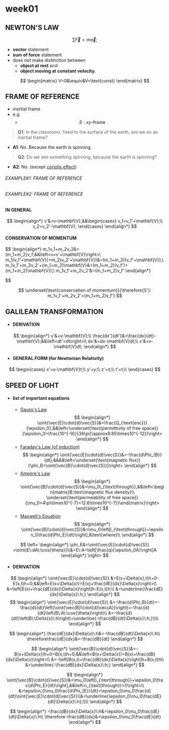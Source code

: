 # **week01**

## NEWTON'S LAW
$$
    \sum{\vec{F}}=m\vec{a};
$$
- **vector** statement
- **sum of force** statement
- does not make distinction between
    - **object at rest** and
    - **object moving at constant velocity**.

$$
    \begin{matrix}
    V=0&\equiv&V=\text{const}
    \end{matrix}
$$


## FRAME OF REFERENCE
- inertial frame
- e.g.
    - $$S: xy\text{-frame}$$

> **Q1**: In the classroom, fixed to the surface of the earth, are we on an inertial frame?

- **A1**: No. Because the earth is spinning.


> **Q2**: Do we see something spinning, because the earth is spinning?

- **A2**: No. (except [coriolis effect](https://en.m.wikipedia.org/wiki/Coriolis_effect))

###### EXAMPLE#1: FRAME OF REFERENCE

###### EXAMPLE#2: FRAME OF REFERENCE


#### IN GENERAL
$$
    \begin{align*}
    v'&=v-\mathbf{V},&&\begin{cases} v_1=v_1'+\mathbf{V};\\ v_2=v_2'-\mathbf{V};
    \end{cases}
    \end{align*}
$$
#### CONSERVATION OF MOMENTUM
$$
    \begin{align*}
    m_1v_1+m_2v_2&=(m_1+m_2)v_f;&&\left<v=v'+\mathbf{V}\right>\\
    m_1(v_1'+\mathbf{V})+m_2(v_2'+\mathbf{V})&=(m_1+m_2)(v_f'+\mathbf{V});\\
    m_1v_1'+m_2v_2'+(m_1+m_2)\mathbf{V}&=(m_1+m_2)(v_f')+(m_1+m_2)\mathbf{V});\\
    m_1v_1'+m_2v_2'&=(m_1+m_2)v_f'
    \end{align*}
    
$$

$$
    \underset{\text{conservation of momentum}}{\therefore{S'}: m_1v_1'+m_2v_2'=(m_1+m_2)v_f'}
$$

## GALILEAN TRANSFORMATION
- #### DERIVATION
$$
    \begin{align*}
    v'&=v-\mathbf{V};\\
    \frac{dx'}{dt'}&=\frac{dx}{dt}-\mathbf{V};&&\left<dt'=dt\right>\\
    dx'&=dx-\mathbf{V}dt;\\
    x'&=x-\mathbf{V}dt;
    \end{align*}
$$
- #### GENERAL FORM (for Newtonian Relativity)    
$$
    \begin{cases}
    x'=x-\mathbf{V}t;\\
    y'=y;\\
    z'=z;\\
    t'=t;\\
    \end{cases}
$$

## SPEED OF LIGHT
- #### list of important equations
    - [Gauss's Law](https://en.m.wikipedia.org/wiki/Gauss%27s_law)
$$
    \begin{align*}
    \oint{\vec{E}\cdot{d}\vec{S}}&=\frac{Q_{\text{enc}}}{\epsilon_0},&&\left<\underset{\text{permittivity of free space}}{\epsilon_0=\frac{10^{-9}}{36\pi}\approx8.85\times10^{-12}}\right>
    \end{align*}
$$
    - [Faraday's Law (of induction)](https://en.m.wikipedia.org/wiki/Faraday%27s_law_of_induction)
$$
    \begin{align*}
    \oint{\vec{E}\cdot{d}\vec{S}}&=-\frac{d\Phi_{B}}{dt},&&&&\left<\underset{\text{magnetic flux}}{\phi_B=\oint{\vec{B}\cdot{d}\vec{S}}}\right>
    \end{align*}
$$
    - [Ampere's Law](https://en.m.wikipedia.org/wiki/Amp%C3%A8re%27s_circuital_law)
$$
    \begin{align*}
    \oint{\vec{B}\cdot{d}\vec{S}}&=\mu_0i_{\text{through}},&&\left<\begin{matrix}B:\text{magnetic flux density}\\ \underset{\text{permeability of free space}}{\mu_0=4\pi\times10^{-7}=12.6\times10^{-7}}\end{matrix}\right>
    \end{align*}
$$
    - [Maxwell's Equation](https://en.m.wikipedia.org/wiki/Maxwell%27s_equations)
$$
    \begin{align*}
    \oint{\vec{B}\cdot{d}\vec{S}}&=\mu_0\left[i_{\text{through}}+\epsilon_0\frac{d\Phi_E}{dt}\right],&\text{where}\\
    \end{align*}
$$

$$
    \left<
    \begin{align*}
    \phi_E&=\oint{\vec{E}\cdot{d}\vec{S}}
    =\oint{E\:dA\:\cos{\theta}}\\&=E\:A=\left[\frac{q}{\epsilon_0A}\right]A
    \end{align*}
    \right>
$$

- #### DERIVATION
$$
    \begin{align*}
    \oint{\vec{E}\cdot{d}\vec{S}}
    &=E(x+\Delta{x},t)h+0-E(x,t)h+0;&&\left<E(x+\Delta{x})=E(x)+\frac{dE}{dx}\Delta{x}\right>\\
    &=\left[E(x)+\frac{dE}{dx}\Delta{x}\right]h-E(x,t)h;\\
    &=\underline{\frac{dE}{dx}\Delta{x}\:h;}
    \end{align*}
$$
$$
    \begin{align*}
    \oint{\vec{E}\cdot{d}\vec{S}}
    &=-\frac{d\Phi_B}{dt}=-\frac{d}{dt}\left(\oint{\vec{B}\cdot{d}\vec{A}}\right)=-\frac{d}{dt}\left(B\:A\:\cos{\theta}\right)\\
    &=-\frac{d}{dt}\left(B\:\Delta{x}\:h\right)=\underline{-\frac{dB}{dt}\Delta{x}\:h;}\\\\
    \end{align*}
$$

$$
    \begin{align*}
    \frac{dE}{dx}\Delta{x}\:h&=-\frac{dB}{dt}\Delta{x}\:h\\
    \therefore\frac{dE}{dx}&=-\frac{dB}{dt}
    \end{align*}
$$

$$  
    \begin{align*}
    \oint{\vec{B}\cdot{d}\vec{S}}&=-B(x+\Delta{x})h+0+B(x,t)h+0,&&\left<B(x+\Delta{x})=B(x)+\frac{dB}{dx}\Delta{x}\right>\\
    &=-\left[B(x,t)+\frac{dB}{dx}\Delta{x}\right]h+B(x,t)h\\
    &=\underline{-\frac{dB}{dx}\Delta{x}\:h;}
    \end{align*}
$$

$$
    \begin{align*}
    \oint{\vec{B}\cdot{d}\vec{S}}&=\mu_0\left[i_{\text{through}}+\epsilon_0\frac{d\Phi_E}{dt}\right],&&\left<i_{\text{through}}=0\right>\\
    &=\epsilon_0\mu_0\frac{d\Phi_{E}}{dt}=\epsilon_0\mu_0\frac{d}{dt}\oint{\vec{E}\cdot{d}\vec{S}}\\&=\underline{\epsilon_0\mu_0\frac{dE}{dt}\Delta{x}\:h};\\\\
    \end{align*}
$$

$$
    \begin{align*}
    -\frac{dB}{dx}\Delta{x}\:h&=\epsilon_0\mu_0\frac{dE}{dt}\Delta{x}\:h\\
    \therefore-\frac{dB}{dx}&=\epsilon_0\mu_0\frac{dE}{dt}
    \end{align*}
$$

